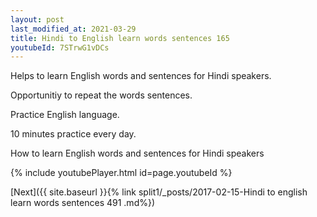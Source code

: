 ```yaml
---
layout: post
last_modified_at: 2021-03-29
title: Hindi to English learn words sentences 165 
youtubeId: 7STrwG1vDCs
---
```

 
 
Helps to learn English words and sentences for Hindi speakers.

Opportunitiy to repeat the words sentences. 

Practice English language. 
 
10 minutes practice every day. 
 
How to learn English words and sentences for Hindi speakers 
 
{% include youtubePlayer.html id=page.youtubeId %}
 
 
[Next]({{ site.baseurl }}{% link  split1/_posts/2017-02-15-Hindi to english learn words sentences 491 .md%})
 
